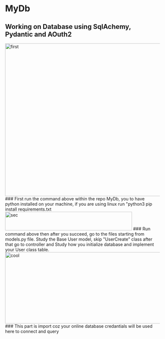 # MyDb

## Working on Database using SqlAchemy, Pydantic and AOuth2

<img width="876" height="499" alt="first" src="https://github.com/user-attachments/assets/adc158cb-9964-4dd1-9395-2cf7933a331b" />
### First run the command above within the repo MyDb, you to have python installed on your machine, if you are using linux run "python3 pip install requirements.txt

<img width="413" height="61" alt="sec" src="https://github.com/user-attachments/assets/e31e070f-77be-491c-b2a1-4b9c88464248" />
### Run command above then after you succeed, go to the files starting from models.py file. Study the Base User model, skip "UserCreate" class after that go to controller and Study how you initialize database and implement your User class table.
<img width="844" height="233" alt="cool" src="https://github.com/user-attachments/assets/73650263-00ef-44fb-9cdf-da31cb1d0900" />
### This part is import coz your online database credantials will be used here to connect and query
